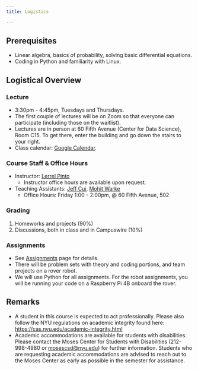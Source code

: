 ```yaml
---
title: Logistics

---
```

## Prerequisites
- Linear algebra, basics of probability, solving basic differential equations.
- Coding in Python and familiarity with Linux.

## Logistical Overview

### Lecture
- 3:30pm - 4:45pm, Tuesdays and Thursdays.
- The first couple of lectures will be on Zoom so that everyone can participate (including those on the waitlist).
- Lectures are in person at 60 Fifth Avenue (Center for Data Science), Room C15. To get there, enter the building and go down the stairs to your right.
- Class calendar: [Google Calendar](https://calendar.google.com/calendar/u/0?cid=Y18yZjYyYTEyY2Y0YTRjZjdlZjU4NjI4NmY4YTUxMzdkZmU2OWJiZjgyMzRiNjJiNGQyMGU3MWI5ZTY2NjhmOTExQGdyb3VwLmNhbGVuZGFyLmdvb2dsZS5jb20).

### Course Staff & Office Hours
- Instructor: [Lerrel Pinto](https://www.lerrelpinto.com/)
  - Instructor office hours are available upon request.
- Teaching Assistants: [Jeff Cui](https://jeffcui.com/), [Mohit Warke](./)
  - Office Hours: Friday 1:00 - 2:00pm, @ 60 Fifth Avenue, 502

### Grading
1. Homeworks and projects (90%)
2. Discussions, both in class and in Campuswire (10%)

### Assignments
- See [Assignments](/assignments) page for details.
- There will be problem sets with theory and coding portions, and team projects on a rover robot.
- We will use Python for all assignments. For the robot assignments, you will be running your code on a Raspberry Pi 4B onboard the rover.

## Remarks
- A student in this course is expected to act professionally. Please also follow the NYU regulations on academic integrity found here: https://cas.nyu.edu/academic-integrity.html
- Academic accommodations are available for students with disabilities. Please contact the Moses Center for Students with Disabilities (212-998-4980 or mosescsd@nyu.edu) for further information. Students who are requesting academic accommodations are advised to reach out to the Moses Center as early as possible in the semester for assistance.
